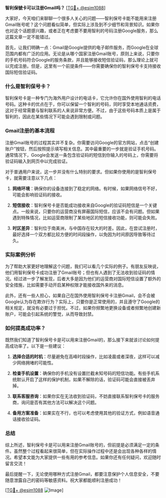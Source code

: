 **智利保號卡可以注册Gmail吗？** [[TG💪+ @esim1088](https://t.me/s/esim1088)]

大家好，今天咱们来聊聊一个很多人关心的问题——智利保号卡能不能用来注册Gmail账号呢？这个问题看似简单，但实际上涉及到不少细节和背景知识。如果你也对这个话题感兴趣，或者正在考虑要不要用智利的号码注册Google服务，那么这篇文章一定不能错过。

首先，让我们明确一点：Gmail是Google提供的电子邮件服务，而Google在全球范围内都有广泛的应用。无论是从哪个国家注册Gmail账号，原则上来说，只要你的手机号码符合Google的服务条款，并且能够接收短信验证码，那么理论上就可以完成注册。但是，这里有一个前提条件——你需要确保你的智利保号卡支持接收国际短信验证码。

### 什么是智利保号卡？

智利保号卡是一种专门为海外用户设计的电话卡，它允许你在国外使用智利的电话号码。这种卡的优点在于，你可以保留一个智利的号码，同时享受本地通话资费，这对于经常需要与智利联系的人来说非常方便。不过，由于这些号码本质上是属于智利的，因此在某些情况下可能会遇到限制或问题。

### Gmail注册的基本流程

注册Gmail账号的过程其实并不复杂。你需要访问Google的官方网站，点击“创建账户”按钮，然后按照提示填写相关信息。其中最重要的一步就是验证手机号码。通常情况下，Google会发送一条包含验证码的短信到你输入的号码上，你需要将验证码输入到网页中以完成验证。

对于普通用户来说，这一步并没有什么特别的要求。但如果你使用的是智利保号卡，就需要注意以下几点：

1. **网络环境**：确保你的设备连接到了稳定的网络。有时候，如果网络信号不好，可能会影响验证码的接收。
   
2. **短信接收**：智利保号卡是否能成功接收来自Google的验证码短信是一个关键点。一般来说，只要你的运营商没有屏蔽国际短信，应该不会有问题。但如果遇到特殊情况，比如运营商限制了某些地区的短信接收功能，则可能会失败。

3. **时区差异**：智利位于南美洲，与中国存在较大的时差。因此，在尝试注册时，最好选择一个双方都比较方便的时间段操作，以免因为时间原因导致等待过久。

### 实际案例分析

为了帮助大家更好地理解这个问题，我们可以看几个实际的例子。有朋友反映说，他们用智利保号卡成功注册了Gmail账号；但也有人遇到了无法收到验证码的情况。经过进一步了解发现，后者大多是因为他们的运营商对国际短信设置了额外的安全措施，比如需要手动开启某种权限才能接收国外来的消息。

此外，还有一些人担心，如果自己在国外使用智利保号卡注册Gmail，会不会被Google认为存在欺诈行为？实际上，只要你是正常使用的，并且遵守了Google的相关规定，就没有必要过于担忧。不过，如果你频繁地更换设备或者频繁地创建新账户，可能会引起系统的警觉，从而导致封禁。

### 如何提高成功率？

既然我们知道了智利保号卡是可以用来注册Gmail的，那么接下来就该讨论如何提高成功率了。以下是一些建议：

1. **选择合适的时机**：尽量避免在高峰时段操作，比如凌晨或者深夜，这样可以减少网络拥堵的可能性。

2. **检查手机设置**：确保你的手机没有设置拦截未知号码的短信功能。有些手机系统默认开启了这样的保护机制，如果不解除的话，验证码可能会直接被丢弃掉。

3. **联系客服咨询**：如果你实在无法收到验证码，不妨直接联系智利保号卡的服务商，询问是否有其他方法可以解决这个问题。

4. **备用方案准备**：如果实在不行，也可以考虑使用其他的验证方式，例如语音通话接收验证码。

### 总结

综上所述，智利保号卡是可以用来注册Gmail账号的，但前提是必须满足一定的条件。虽然整个过程看起来很简单，但在实际操作过程中还是会出现各种各样的情况。希望本文能为大家提供一些有用的参考信息。如果你还有任何疑问，欢迎随时留言交流！

最后提醒一下，无论使用哪种方式注册Gmail，都要注意保护个人信息安全，不要随意泄露自己的密码等敏感资料。祝大家都能顺利注册成功！

[[TG💪+ @esim1088](https://t.me/s/esim1088) ![Image](https://i.postimg.cc/4NQfJmqS/Snipaste-2025-05-13-00-14-12.png)]